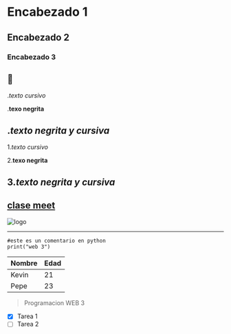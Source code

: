 # Encabezado 1
## Encabezado 2
### Encabezado 3
👀
---
.*texto cursivo*

.**texo negrita**

.***texto negrita y cursiva***
---

1.*texto cursivo*

2.**texo negrita**

3.***texto negrita y cursiva***
---

[clase meet]()
---

![logo](https://media.istockphoto.com/id/636379014/es/foto/manos-la-formaci%C3%B3n-de-una-forma-de-coraz%C3%B3n-con-silueta-al-atardecer.jpg?s=612x612&w=0&k=20&c=R2BE-RgICBnTUjmxB8K9U0wTkNoCKZRi-Jjge8o_OgE=)

---
```
#este es un comentario en python
print("web 3")
```

|Nombre |Edad |
|-------|-----|
|Kevin  |21   |
|Pepe   |23   |

> Programacion WEB 3
- [x] Tarea 1
- [ ] Tarea 2
